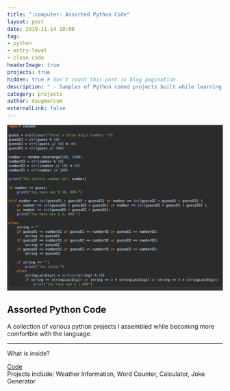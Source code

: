 ```yaml
---
title: ":computer: Assorted Python Code"
layout: post
date: 2019-11-14 10:00
tag: 
- python
- entry-level
- clean code
headerImage: true
projects: true
hidden: true # don't count this post in blog pagination
description: " - Samples of Python coded projects built while learning the fundamentals of the language."
category: projects
author: dougmarcum
externalLink: false
---
```


![Screenshot](/assets/images/python_code.png)

## Assorted Python Code    

A collection of various python projects I assembled while becoming more comfortble with the language.  

---

What is inside?  
 
[Code](https://github.com/MarcumDoug/Python_Code_Projects)  
Projects include: Weather Information, Word Counter, Calculator, Joke Generator 
